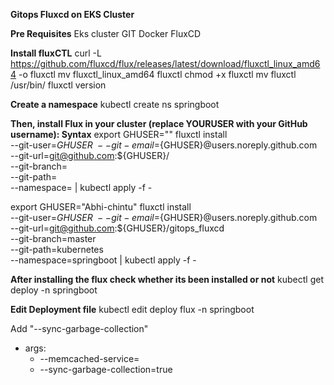**Gitops Fluxcd on EKS Cluster**

**Pre Requisites**
  Eks cluster
  GIT 
  Docker 
  FluxCD

**Install fluxCTL**
  curl -L https://github.com/fluxcd/flux/releases/latest/download/fluxctl_linux_amd64 -o fluxctl
  mv fluxctl_linux_amd64 fluxctl
  chmod +x fluxctl
  mv fluxctl /usr/bin/
  fluxctl version

**Create a namespace**
  kubectl create ns springboot

**Then, install Flux in your cluster (replace YOURUSER with your GitHub username): Syntax**
export GHUSER="<Github-username>"
fluxctl install \
--git-user=${GHUSER} \
--git-email=${GHUSER}@users.noreply.github.com \
--git-url=git@github.com:${GHUSER}/<repo-name>\
--git-branch=<branch-name> \
--git-path=<path-name> \
--namespace=<namespace-name> | kubectl apply -f -

export GHUSER="Abhi-chintu"
fluxctl install \
--git-user=${GHUSER} \
--git-email=${GHUSER}@users.noreply.github.com \
--git-url=git@github.com:${GHUSER}/gitops_fluxcd \
--git-branch=master \
--git-path=kubernetes \
--namespace=springboot | kubectl apply -f -

**After installing the flux check whether its been installed or not**
kubectl get deploy -n springboot

**Edit Deployment file**
kubectl edit deploy flux -n springboot

Add "--sync-garbage-collection"
- args:
  - --memcached-service=
  - --sync-garbage-collection=true    








